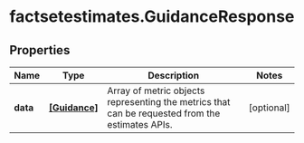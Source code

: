 # factsetestimates.GuidanceResponse

## Properties

Name | Type | Description | Notes
------------ | ------------- | ------------- | -------------
**data** | [**[Guidance]**](Guidance.md) | Array of metric objects representing the metrics that can be requested from the estimates APIs.  | [optional] 


